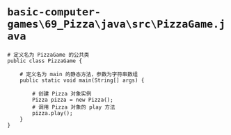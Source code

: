 # `basic-computer-games\69_Pizza\java\src\PizzaGame.java`

```
# 定义名为 PizzaGame 的公共类
public class PizzaGame {

    # 定义名为 main 的静态方法，参数为字符串数组
    public static void main(String[] args) {

        # 创建 Pizza 对象实例
        Pizza pizza = new Pizza();
        # 调用 Pizza 对象的 play 方法
        pizza.play();
    }
}
```